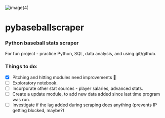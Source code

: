 ![image(4)](https://github.com/craigtfalkner/pybaseballscraper/assets/8582095/9c41eab8-5cc3-49dc-bcee-a556ee69ba7b)

# pybaseballscraper
### Python baseball stats scraper

For fun project - practice Python, SQL, data analysis, and using git/github.

### Things to do:
- [X] Pitching and hitting modules need improvements :tada:  
- [ ] Exploratory notebook.  
- [ ] Incorporate other stat sources - player salaries, advanced stats.  
- [ ] Create a update module, to add new data added since last time program was run.
- [ ] Investigate if the lag added during scraping does anything (prevents IP getting blocked, maybe?)
